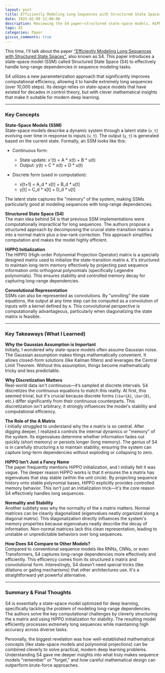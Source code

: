 ```yaml
---
layout: post
title: Efficiently Modeling Long Sequences with Structured State Spaces (S4) – Review
date: 2025-02-09 12:00:00
description: Reviewing the S4 paper—structured state-space models, HiPPO initialization, and what makes it work for long sequences.
tags: AI
categories: Paper
giscus_comments: true
---
```


This time, I'll talk about the paper ["Efficiently Modeling Long Sequences with Structured State Spaces"](https://arxiv.org/abs/2111.00396), also known as S4. This paper introduces a state-space model (SSM) called Structured State Space (S4) to effectively handle long-range dependencies in sequence modeling tasks.

S4 utilizes a new parameterization approach that significantly improves computational efficiency, allowing it to handle extremely long sequences (over 10,000 steps). Its design relies on state-space models that have existed for decades in control theory, but with clever mathematical insights that make it suitable for modern deep learning.

---

### Key Concepts

**State-Space Models (SSM)**  
State-space models describe a dynamic system through a latent state (`x_t`) evolving over time in response to inputs (`u_t`). The output (`y_t`) is generated based on the current state. Formally, an SSM looks like this:

- Continuous form:
  - State update:  x'(t) = A * x(t) + B * u(t)  
  - Output:  y(t) = C * x(t) + D * u(t)  

- Discrete form (used in computation):
  - x[t+1] = A_d * x[t] + B_d * u[t]  
  - y[t] = C_d * x[t] + D_d * u[t]  

The latent state captures the "memory" of the system, making SSMs particularly good at modeling sequences with long-range dependencies.

**Structured State Space (S4)**  
The main idea behind S4 is that previous SSM implementations were computationally impractical for long sequences. The authors propose a structured approach by decomposing the crucial state-transition matrix `A` into a normal matrix plus a low-rank correction. This approach simplifies computation and makes the model highly efficient.

**HiPPO Initialization**  
The HiPPO (High-order Polynomial Projection Operator) matrix is a specially designed matrix used to initialize the state-transition matrix `A`. It's structured to maintain long-term memory effectively by projecting past sequence information onto orthogonal polynomials (specifically Legendre polynomials). This ensures stability and controlled memory decay for capturing long-range dependencies.

**Convolutional Representation**  
SSMs can also be represented as convolutions. By "unrolling" the state equations, the output at any time step can be computed as a convolution of inputs with a kernel defined by `A`. This convolutional perspective is computationally advantageous, particularly when diagonalizing the state matrix is feasible.

---

### Key Takeaways (What I Learned)

**Why the Gaussian Assumption is Important**  
Initially, I wondered why state-space models often assume Gaussian noise. The Gaussian assumption makes things mathematically convenient. It allows closed-form solutions (like Kalman filters) and leverages the Central Limit Theorem. Without this assumption, things become mathematically tricky and less predictable.

**Why Discretization Matters**  
Real-world data isn't continuous—it’s sampled at discrete intervals. S4 discretizes the continuous equations to match this reality. At first, this seemed trivial, but it's crucial because discrete forms (`\bar{A}`, `\bar{B}`, etc.) differ significantly from their continuous counterparts. This discretization isn't arbitrary; it strongly influences the model's stability and computational efficiency.

**The Role of the A Matrix**  
I initially struggled to understand why the `A` matrix is so central. After digging deeper, I realized `A` controls the internal dynamics or "memory" of the system. Its eigenvalues determine whether information fades out quickly (short memory) or persists longer (long memory). The genius of S4 is in carefully structuring `A` to maintain stability, ensuring the system can capture long-term dependencies without exploding or collapsing to zero.

**HiPPO Isn’t Just a Fancy Name**  
The paper frequently mentions HiPPO initialization, and I initially felt it was vague. The deeper reason HiPPO works is that it ensures the `A` matrix has eigenvalues that stay stable (within the unit circle). By projecting sequence history onto stable polynomial bases, HiPPO explicitly provides controlled memory behavior. This isn't just an initialization trick—it's the core reason S4 effectively handles long sequences.

**Normality and Stability**  
Another subtlety was why the normality of the `A` matrix matters. Normal matrices can be cleanly diagonalized (eigenvalues neatly organized along a diagonal matrix). This diagonalization directly influences the system's memory properties because eigenvalues neatly describe the decay of information. Non-normal matrices lack this clean representation, leading to unstable or unpredictable behaviors over long sequences.

**How Does S4 Compare to Other Models?**  
Compared to conventional sequence models like RNNs, CNNs, or even Transformers, S4 captures long-range dependencies more effectively and efficiently. This efficiency comes from its structured `A` matrix and convolutional form. Interestingly, S4 doesn't need special tricks (like dilations or gating mechanisms) that other architectures use. It's a straightforward yet powerful alternative.

---

### Summary & Final Thoughts  
S4 is essentially a state-space model optimized for deep learning, specifically tackling the problem of modeling long-range dependencies. The authors solve the key computational challenges by cleverly structuring the `A` matrix and using HiPPO initialization for stability. The resulting model efficiently processes extremely long sequences while maintaining high accuracy across diverse tasks.

Personally, the biggest revelation was how well-established mathematical concepts (like state-space models and polynomial projections) can be combined cleverly to solve practical, modern deep learning problems. Understanding S4 gave me deeper insights into what truly makes sequence models "remember" or "forget," and how careful mathematical design can outperform brute-force approaches.